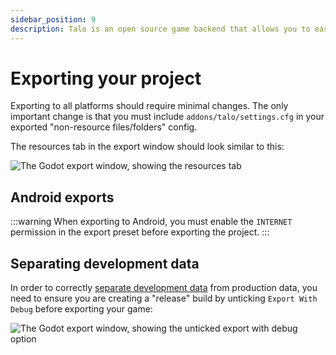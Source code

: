 ```yaml
---
sidebar_position: 9
description: Talo is an open source game backend that allows you to easily add leaderboards, stats, data persistence and more to your Godot game.
---
```


# Exporting your project

Exporting to all platforms should require minimal changes. The only important change is that you must include `addons/talo/settings.cfg` in your exported "non-resource files/folders" config.

The resources tab in the export window should look similar to this:

![The Godot export window, showing the resources tab](/img/godot-export.png)

## Android exports

:::warning
When exporting to Android, you must enable the `INTERNET` permission in the export preset before exporting the project.
:::

## Separating development data

In order to correctly [separate development data](/docs/godot/dev-data) from production data, you need to ensure you are creating a "release" build by unticking `Export With Debug` before exporting your game:

![The Godot export window, showing the unticked export with debug option](/img/godot-export-debug.png)
